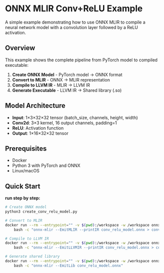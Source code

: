 # ONNX MLIR Conv+ReLU Example

A simple example demonstrating how to use ONNX MLIR to compile a neural network model with a convolution layer followed by a ReLU activation.

## Overview

This example shows the complete pipeline from PyTorch model to compiled executable:

1. **Create ONNX Model** - PyTorch model → ONNX format
2. **Convert to MLIR** - ONNX → MLIR representation  
3. **Compile to LLVM IR** - MLIR → LLVM IR
4. **Generate Executable** - LLVM IR → Shared library (.so)

## Model Architecture

- **Input**: 1×3×32×32 tensor (batch_size, channels, height, width)
- **Conv2d**: 3×3 kernel, 16 output channels, padding=1
- **ReLU**: Activation function
- **Output**: 1×16×32×32 tensor

## Prerequisites

- Docker
- Python 3 with PyTorch and ONNX
- Linux/macOS

## Quick Start

**run step by step:**
   ```bash
   # Create ONNX model
   python3 create_conv_relu_model.py
   
   # Convert to MLIR
   docker run --rm --entrypoint="" -v $(pwd):/workspace -w /workspace onnxmlir/onnx-mlir:latest \
       bash -c "onnx-mlir --EmitMLIR --printIR conv_relu_model.onnx > conv_relu_model.mlir"
   
   # Compile to LLVM IR
   docker run --rm --entrypoint="" -v $(pwd):/workspace -w /workspace onnxmlir/onnx-mlir:latest \
       bash -c "onnx-mlir --EmitLLVMIR --printIR conv_relu_model.onnx > conv_relu_model.ll"
   
   # Generate shared library
   docker run --rm --entrypoint="" -v $(pwd):/workspace -w /workspace onnxmlir/onnx-mlir:latest \
       bash -c "onnx-mlir --EmitLib conv_relu_model.onnx"
   ```
